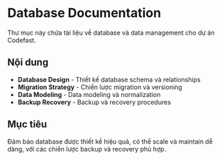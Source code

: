 # Database Documentation

Thư mục này chứa tài liệu về database và data management cho dự án Codefast.

## Nội dung

- **Database Design** - Thiết kế database schema và relationships
- **Migration Strategy** - Chiến lược migration và versioning
- **Data Modeling** - Data modeling và normalization
- **Backup Recovery** - Backup và recovery procedures

## Mục tiêu

Đảm bảo database được thiết kế hiệu quả, có thể scale và maintain dễ dàng, với các chiến lược backup và recovery phù hợp.
